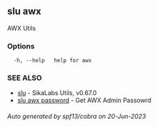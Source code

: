 ## slu awx

AWX Utils

### Options

```
  -h, --help   help for awx
```

### SEE ALSO

* [slu](slu.md)	 - SikaLabs Utils, v0.67.0
* [slu awx password](slu_awx_password.md)	 - Get AWX Admin Passowrd

###### Auto generated by spf13/cobra on 20-Jun-2023
